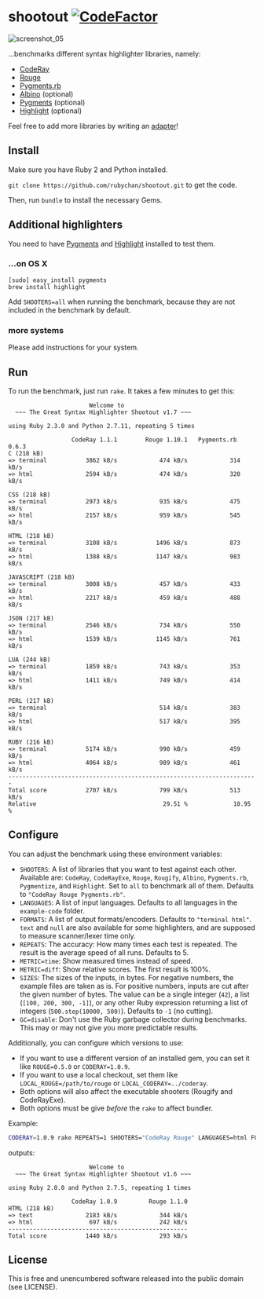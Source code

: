 # shootout [![CodeFactor](https://www.codefactor.io/repository/github/rubychan/shootout/badge/master)](https://www.codefactor.io/repository/github/rubychan/shootout/overview/master)

![screenshot_05](https://cloud.githubusercontent.com/assets/1037292/6815049/68c09fda-d285-11e4-8df4-c7ffc2b6fd29.jpg)

…benchmarks different syntax highlighter libraries, namely:

- [CodeRay](https://github.com/rubychan/coderay)
- [Rouge](https://github.com/jayferd/rouge)
- [Pygments.rb](https://github.com/tmm1/pygments.rb)
- [Albino](https://github.com/github/albino) (optional)
- [Pygments](https://bitbucket.org/birkenfeld/pygments-main) (optional)
- [Highlight](http://www.andre-simon.de/doku/highlight/en/highlight.html) (optional)

Feel free to add more libraries by writing an [adapter](https://github.com/rubychan/shootout/tree/master/adapters)!


## Install

Make sure you have Ruby 2 and Python installed.

`git clone https://github.com/rubychan/shootout.git` to get the code.

Then, run `bundle` to install the necessary Gems.


## Additional highlighters

You need to have [Pygments](http://pygments.org/) and [Highlight](http://www.andre-simon.de/doku/highlight/en/highlight.html) installed to test them.

### …on OS X

```
[sudo] easy_install pygments
brew install highlight
```

Add `SHOOTERS=all` when running the benchmark, because they are not included in the benchmark by default.

### more systems

Please add instructions for your system.


## Run

To run the benchmark, just run `rake`. It takes a few minutes to get this:

```
                       Welcome to
  ~~~ The Great Syntax Highlighter Shootout v1.7 ~~~

using Ruby 2.3.0 and Python 2.7.11, repeating 5 times

                  CodeRay 1.1.1        Rouge 1.10.1   Pygments.rb 0.6.3
C (218 kB)
=> terminal           3862 kB/s            474 kB/s            314 kB/s
=> html               2594 kB/s            474 kB/s            320 kB/s

CSS (218 kB)
=> terminal           2973 kB/s            935 kB/s            475 kB/s
=> html               2157 kB/s            959 kB/s            545 kB/s

HTML (218 kB)
=> terminal           3108 kB/s           1496 kB/s            873 kB/s
=> html               1388 kB/s           1147 kB/s            983 kB/s

JAVASCRIPT (218 kB)
=> terminal           3008 kB/s            457 kB/s            433 kB/s
=> html               2217 kB/s            459 kB/s            488 kB/s

JSON (217 kB)
=> terminal           2546 kB/s            734 kB/s            550 kB/s
=> html               1539 kB/s           1145 kB/s            761 kB/s

LUA (244 kB)
=> terminal           1859 kB/s            743 kB/s            353 kB/s
=> html               1411 kB/s            749 kB/s            414 kB/s

PERL (217 kB)
=> terminal                                514 kB/s            383 kB/s
=> html                                    517 kB/s            395 kB/s

RUBY (216 kB)
=> terminal           5174 kB/s            990 kB/s            459 kB/s
=> html               4064 kB/s            989 kB/s            461 kB/s
-----------------------------------------------------------------------
Total score           2707 kB/s            799 kB/s            513 kB/s
Relative                                    29.51 %             18.95 %
```

## Configure

You can adjust the benchmark using these environment variables:

- `SHOOTERS`: A list of libraries that you want to test against each other. Available are: `CodeRay`, `CodeRayExe`, `Rouge`, `Rougify`, `Albino`, `Pygments.rb`, `Pygmentize`, and `Highlight`. Set to `all` to benchmark all of them. Defaults to `"CodeRay Rouge Pygments.rb"`.
- `LANGUAGES`: A list of input languages. Defaults to all languages in the `example-code` folder.
- `FORMATS`: A list of output formats/encoders. Defaults to `"terminal html"`. `text` and `null` are also available for some highlighters, and are supposed to measure scanner/lexer time only.
- `REPEATS`: The accuracy: How many times each test is repeated. The result is the average speed of all runs. Defaults to 5.
- `METRIC=time`: Show measured times instead of speed.
- `METRIC=diff`: Show relative scores. The first result is 100%.
- `SIZES`: The sizes of the inputs, in bytes. For negative numbers, the example files are taken as is. For positive numbers, inputs are cut after the given number of bytes. The value can be a single integer (`42`), a list (`[100, 200, 300, -1]`), or any other Ruby expression returning a list of integers (`500.step(10000, 500)`). Defaults to `-1` (no cutting).
- `GC=disable`: Don't use the Ruby garbage collector during benchmarks. This may or may not give you more predictable results.

Additionally, you can configure which versions to use:

- If you want to use a different version of an installed gem, you can set it like `ROUGE=0.5.0` or `CODERAY=1.0.9`.
- If you want to use a local checkout, set them like `LOCAL_ROUGE=/path/to/rouge` or `LOCAL_CODERAY=../coderay`.
- Both options will also affect the executable shooters (Rougify and CodeRayExe).
- Both options must be give _before_ the `rake` to affect bundler.

Example:

```bash
CODERAY=1.0.9 rake REPEATS=1 SHOOTERS="CodeRay Rouge" LANGUAGES=html FORMATS="text html"
```

outputs:

```
                       Welcome to
  ~~~ The Great Syntax Highlighter Shootout v1.6 ~~~

using Ruby 2.0.0 and Python 2.7.5, repeating 1 times

                  CodeRay 1.0.9         Rouge 1.1.0
HTML (218 kB)
=> text               2183 kB/s            344 kB/s
=> html                697 kB/s            242 kB/s
---------------------------------------------------
Total score           1440 kB/s            293 kB/s
```

## License

This is free and unencumbered software released into the public domain (see LICENSE).
